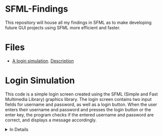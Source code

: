 # SFML-Findings
This repository will house all my findings in SFML as to make developing future GUI projects using SFML more efficient and faster.

# Files
- [A login simulation](Login_Simulation.cpp). [Description](https://github.com/Bebo-K-S/SFML-Findings/edit/main/README.md#login-simulation)



# Login Simulation

This code is a simple login screen created using the SFML (Simple and Fast Multimedia Library) graphics library. The login screen contains two input fields for username and password, as well as a login button. When the user enters their username and password and presses the login button or the enter key, the program checks if the entered username and password are correct, and displays a message accordingly.

<details>

<summary>In Details</summary>

The program first creates a window using sf::RenderWindow, sets its size to 400x300 and sets its title to "Login Screen". It also loads a font from a file using sf::Font, and creates several sf::Text objects to display text on the screen.

Two sf::RectangleShape objects are created to represent the input fields for username and password. These objects are positioned and sized appropriately, and their color and outline are set using setFillColor() and setOutlineColor() methods.

The program enters a loop where it waits for user input using window.pollEvent(). If the user closes the window, the program exits the loop and terminates. If the user types a printable ASCII character in one of the input fields, that character is appended to the corresponding input string, and the sf::Text object representing that input field is updated with the new input string.

If the user presses the backspace key, the last character from the corresponding input string is removed, and the sf::Text object representing that input field is updated with the new input string.

If the user presses the enter key, the program checks if the entered username and password are correct (in this case, the correct values are hard-coded to be "username" and "password"), and displays a message accordingly.

The program also changes the color of the input fields and the login button when the mouse is over them, to provide visual feedback to the user.

Finally, the program clears the window, draws all the graphical elements, and displays the window using window.display().

</details>
